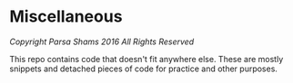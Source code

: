 # Miscellaneous
*Copyright Parsa Shams 2016 All Rights Reserved*

This repo contains code that doesn't fit anywhere else. These are mostly snippets and detached pieces of code for practice and other purposes. 
